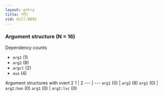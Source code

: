 ```yaml
---
layout: entry
title: འདོད་
vid: Hill:0892
---
```

### Argument structure (N = 16)
Dependency counts
* `arg1` (1)
* `arg2` (8)
* `argcl` (2)
* `aux` (4)


Argument structures with overt 2
1 | 2
--- | ---
`arg1` (0) | `arg2` (8)
`arg1` (0) | `arg2:hon` (0)
`arg1` (0) | `arg2:lvc` (0)
